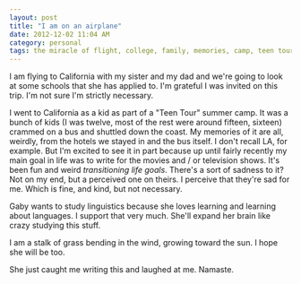 ```yaml
---
layout: post
title: "I am on an airplane"
date: 2012-12-02 11:04 AM
category: personal
tags: the miracle of flight, college, family, memories, camp, teen tour, life, namaste
---
```


I am flying to California with my sister and my dad and we're going to look at some schools that she has applied to. I'm grateful I was invited on this trip. I'm not sure I'm strictly necessary.

I went to California as a kid as part of a "Teen Tour" summer camp. It was a bunch of kids (I was twelve, most of the rest were around fifteen, sixteen) crammed on a bus and shuttled down the coast. My memories of it are all, weirdly, from the hotels we stayed in and the bus itself. I don't recall LA, for example. But I'm excited to see it in part because up until fairly recently my main goal in life was to write for the movies and / or television shows. It's been fun and weird *transitioning life goals*. There's a sort of sadness to it? Not on my end, but a perceived one on theirs. I perceive that they're sad for me. Which is fine, and kind, but not necessary.

Gaby wants to study linguistics because she loves learning and learning about languages. I support that very much. She'll expand her brain like crazy studying this stuff.

I am a stalk of grass bending in the wind, growing toward the sun. I hope she will be too.

She just caught me writing this and laughed at me. Namaste.
